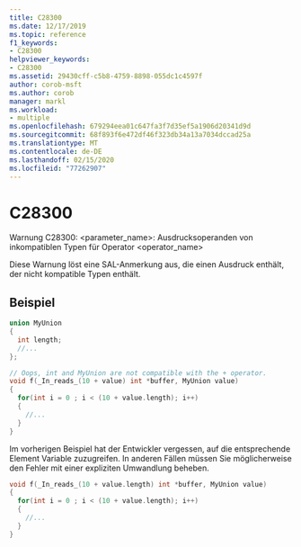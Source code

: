 ```yaml
---
title: C28300
ms.date: 12/17/2019
ms.topic: reference
f1_keywords:
- C28300
helpviewer_keywords:
- C28300
ms.assetid: 29430cff-c5b8-4759-8898-055dc1c4597f
author: corob-msft
ms.author: corob
manager: markl
ms.workload:
- multiple
ms.openlocfilehash: 679294eea01c647fa3f7d35ef5a1906d20341d9d
ms.sourcegitcommit: 68f893f6e472df46f323db34a13a7034dccad25a
ms.translationtype: MT
ms.contentlocale: de-DE
ms.lasthandoff: 02/15/2020
ms.locfileid: "77262907"
---
```

# <a name="c28300"></a>C28300
Warnung C28300: <parameter_name>: Ausdrucksoperanden von inkompatiblen Typen für Operator <operator_name>

 Diese Warnung löst eine SAL-Anmerkung aus, die einen Ausdruck enthält, der nicht kompatible Typen enthält.

## <a name="example"></a>Beispiel

```cpp
union MyUnion
{
  int length;
  //...
};

// Oops, int and MyUnion are not compatible with the + operator.
void f(_In_reads_(10 + value) int *buffer, MyUnion value)
{
  for(int i = 0 ; i < (10 + value.length); i++)
  {
    //...
  }
}
```

Im vorherigen Beispiel hat der Entwickler vergessen, auf die entsprechende Element Variable zuzugreifen. In anderen Fällen müssen Sie möglicherweise den Fehler mit einer expliziten Umwandlung beheben.

```cpp
void f(_In_reads_(10 + value.length) int *buffer, MyUnion value)
{
  for(int i = 0 ; i < (10 + value.length); i++)
  {
    //...
  }
}
```
